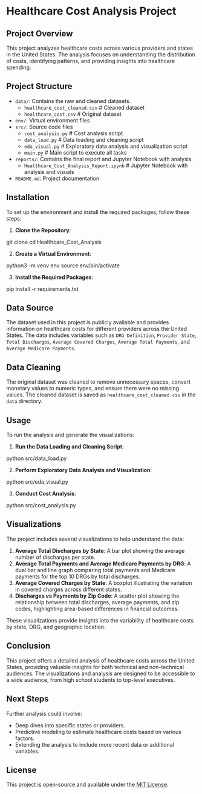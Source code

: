 # Healthcare Cost Analysis Project

## Project Overview

This project analyzes healthcare costs across various providers and states in the United States. The analysis focuses on understanding the distribution of costs, identifying patterns, and providing insights into healthcare spending.

## Project Structure

- `data/`: Contains the raw and cleaned datasets.
  - `healthcare_cost_cleaned.csv` # Cleaned dataset
  - `healthcare_cost.csv` # Original dataset
- `env/`: Virtual environment files
- `src/`: Source code files
  - `cost_analysis.py` # Cost analysis script
  - `data_load.py` # Data loading and cleaning script
  - `eda_visual.py` # Exploratory data analysis and visualization script
  - `main.py` # Main script to execute all tasks
- `reports/`: Contains the final report and Jupyter Notebook with analysis.
  - `Healthcare_Cost_Analysis_Report.ipynb` # Jupyter Notebook with analysis and visuals
- `README.md`: Project documentation

## Installation

To set up the environment and install the required packages, follow these steps:

1. **Clone the Repository**:

git clone <repository-url>
cd Healthcare_Cost_Analysis

2. **Create a Virtual Environment**:

python3 -m venv env
source env/bin/activate

3. **Install the Required Packages**:

pip install -r requirements.txt

## Data Source

The dataset used in this project is publicly available and provides information on healthcare costs for different providers across the United States. The data includes variables such as `DRG Definition`, `Provider State`, `Total Discharges`, `Average Covered Charges`, `Average Total Payments`, and `Average Medicare Payments`.

## Data Cleaning

The original dataset was cleaned to remove unnecessary spaces, convert monetary values to numeric types, and ensure there were no missing values. The cleaned dataset is saved as `healthcare_cost_cleaned.csv` in the `data` directory.

## Usage

To run the analysis and generate the visualizations:

1. **Run the Data Loading and Cleaning Script**:

python src/data_load.py

2. **Perform Exploratory Data Analysis and Visualization**:

python src/eda_visual.py

3. **Conduct Cost Analysis**:

python src/cost_analysis.py

## Visualizations

The project includes several visualizations to help understand the data:

1. **Average Total Discharges by State**: A bar plot showing the average number of discharges per state.
2. **Average Total Payments and Average Medicare Payments by DRG**: A dual bar and line graph comparing total payments and Medicare payments for the top 10 DRGs by total discharges.
3. **Average Covered Charges by State**: A boxplot illustrating the variation in covered charges across different states.
4. **Discharges vs Payments by Zip Code**: A scatter plot showing the relationship between total discharges, average payments, and zip codes, highlighting area-based differences in financial outcomes.

These visualizations provide insights into the variability of healthcare costs by state, DRG, and geographic location.

## Conclusion

This project offers a detailed analysis of healthcare costs across the United States, providing valuable insights for both technical and non-technical audiences. The visualizations and analysis are designed to be accessible to a wide audience, from high school students to top-level executives.

## Next Steps

Further analysis could involve:

- Deep dives into specific states or providers.
- Predictive modeling to estimate healthcare costs based on various factors.
- Extending the analysis to include more recent data or additional variables.

## License

This project is open-source and available under the [MIT License](LICENSE).
